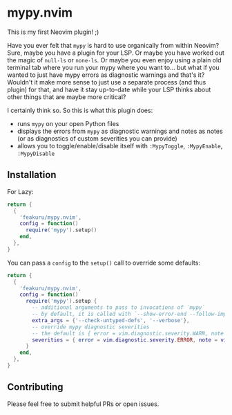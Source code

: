 # mypy.nvim

This is my first Neovim plugin! ;)

Have you ever felt that `mypy` is hard to use organically from within Neovim?
Sure, maybe you have a plugin for your LSP. Or maybe you have worked out the magic of `null-ls` or `none-ls`. Or maybe you even enjoy using a plain old terminal tab where you run your mypy where you want to... but what if you wanted to just have mypy errors as diagnostic warnings and that's it?
Wouldn't it make more sense to just use a separate process (and thus plugin) for that, and have it stay up-to-date while your LSP thinks about other things that are maybe more critical?

I certainly think so. So this is what this plugin does:
* runs `mypy` on your open Python files
* displays the errors from `mypy` as diagnostic warnings and notes as notes (or as diagnostics of custom severities you can provide)
* allows you to toggle/enable/disable itself with `:MypyToggle`, `:MypyEnable`, `:MypyDisable`

## Installation

For Lazy:
```lua
return {
  {
    'feakuru/mypy.nvim',
    config = function()
      require('mypy').setup()
    end,
  },
}
```

You can pass a `config` to the `setup()` call to override some defaults:

```lua
return {
  {
    'feakuru/mypy.nvim',
    config = function()
      require('mypy').setup {
        -- additional arguments to pass to invocations of `mypy`
        -- by default, it is called with `--show-error-end --follow-imports=silent`
        extra_args = {'--check-untyped-defs', '--verbose'},
        -- override mypy diagnostic severities
        -- the default is { error = vim.diagnostic.severity.WARN, note = vim.diagnostic.severity.HINT }
        severities = { error = vim.diagnostic.severity.ERROR, note = vim.diagnostic.severity.INFO },
      }
    end,
  },
}

```

## Contributing

Please feel free to submit helpful PRs or open issues.
